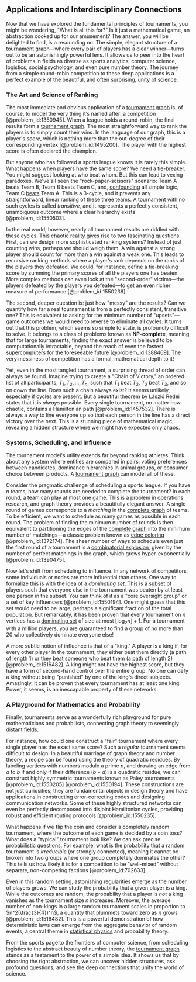 ## Applications and Interdisciplinary Connections

Now that we have explored the fundamental principles of tournaments, you might be wondering, "What is all this for?" Is it just a mathematical game, an abstraction cooked up for our amusement? The answer, you will be delighted to find, is a resounding no. The simple, elegant structure of a [tournament graph](@article_id:267364)—where every pair of players has a clear winner—turns out to be an astonishingly powerful lens. It allows us to peer into the heart of problems in fields as diverse as sports analytics, computer science, logistics, social psychology, and even pure number theory. The journey from a simple round-robin competition to these deep applications is a perfect example of the beautiful, and often surprising, unity of science.

### The Art and Science of Ranking

The most immediate and obvious application of a [tournament graph](@article_id:267364) is, of course, to model the very thing it’s named after: a competition [@problem_id:1350945]. When a league holds a round-robin, the final results form a [tournament graph](@article_id:267364). The most straightforward way to rank the players is to simply count their wins. In the language of our graph, this is a player's *score*, which is nothing more than the out-degree of their corresponding vertex [@problem_id:1495200]. The player with the highest score is often declared the champion.

But anyone who has followed a sports league knows it is rarely this simple. What happens when players have the same score? We need a tie-breaker. You might suggest looking at who beat whom. But this can lead to vexing paradoxes. We’ve all seen the "rock-paper-scissors" scenario: Team A beats Team B, Team B beats Team C, and, [confounding](@article_id:260132) all simple logic, Team C [beats](@article_id:191434) Team A. This is a 3-cycle, and it prevents any straightforward, linear ranking of these three teams. A tournament with no such cycles is called *transitive*, and it represents a perfectly consistent, unambiguous outcome where a clear hierarchy exists [@problem_id:1550503].

In the real world, however, nearly all tournament results are riddled with these cycles. This chaotic reality gives rise to two fascinating questions. First, can we design more sophisticated ranking systems? Instead of just counting wins, perhaps we should weigh them. A win against a strong player should count for more than a win against a weak one. This leads to recursive ranking methods where a player's rank depends on the ranks of the players they defeated. We could, for instance, define a tie-breaking score by summing the primary scores of all the players one has beaten. More complex methods can even look at the "second-order" victims—the players defeated by the players you defeated—to get an even richer measure of performance [@problem_id:1550236].

The second, deeper question is: just how "messy" are the results? Can we quantify how far a real tournament is from a perfectly consistent, transitive one? This is equivalent to asking for the minimum number of "upsets"—game outcomes we would need to reverse to eliminate all cycles. It turns out that this problem, which seems so simple to state, is profoundly difficult to solve. It belongs to a class of problems known as **NP-complete**, meaning that for large tournaments, finding the exact answer is believed to be computationally intractable, beyond the reach of even the fastest supercomputers for the foreseeable future [@problem_id:1388469]. The very messiness of competition has a formal, mathematical depth to it!

Yet, even in the most tangled tournament, a surprising thread of order can always be found. Imagine trying to create a "Chain of Victory," an ordered list of all participants, $T_1, T_2, \dots, T_n$, such that $T_1$ beat $T_2$, $T_2$ beat $T_3$, and so on down the line. Does such a chain always exist? It seems unlikely, especially if cycles are present. But a beautiful theorem by László Rédei states that it is *always* possible. Every single tournament, no matter how chaotic, contains a Hamiltonian path [@problem_id:1457532]. There is always a way to line everyone up so that each person in the line has a direct victory over the next. This is a stunning piece of mathematical magic, revealing a hidden structure where we might have expected only chaos.

### Systems, Scheduling, and Influence

The tournament model's utility extends far beyond ranking athletes. Think about any system where entities are compared in pairs: voting preferences between candidates, dominance hierarchies in animal groups, or consumer choice between products. A [tournament graph](@article_id:267364) can model all of these.

Consider the pragmatic challenge of scheduling a sports league. If you have $n$ teams, how many rounds are needed to complete the tournament? In each round, a team can play at most one game. This is a problem in operations research, and graph theory provides a beautifully elegant answer. A single round of games corresponds to a *matching* in the [complete graph](@article_id:260482) of teams. To be efficient, we want to schedule as many games as possible in each round. The problem of finding the minimum number of rounds is then equivalent to partitioning the edges of the [complete graph](@article_id:260482) into the minimum number of matchings—a classic problem known as [edge coloring](@article_id:270853) [@problem_id:1372174]. The sheer number of ways to schedule even just the first round of a tournament is a [combinatorial explosion](@article_id:272441), given by the number of perfect matchings in the graph, which grows hyper-exponentially [@problem_id:1390475].

Now let's shift from scheduling to influence. In any network of competitors, some individuals or nodes are more influential than others. One way to formalize this is with the idea of a *[dominating set](@article_id:266066)*. This is a subset of players such that everyone else in the tournament was beaten by at least one person in the subset. You can think of it as a "core oversight group" or a set of key influencers [@problem_id:1550194]. One might guess that this set would need to be large, perhaps a significant fraction of the total population. But remarkably, it has been proven that every tournament on $n$ vertices has a [dominating set](@article_id:266066) of size at most $\lfloor \log_2 n \rfloor + 1$. For a tournament with a million players, you are guaranteed to find a group of no more than 20 who collectively dominate everyone else!

A more subtle notion of influence is that of a "king." A player is a king if, for every other player in the tournament, they either beat them directly (a path of length 1) or they beat someone who beat them (a path of length 2) [@problem_id:1516482]. A king might not have the highest score, but they have a form of second-hand control over the entire group. No one can defy a king without being "punished" by one of the king's direct subjects. Amazingly, it can be proven that every tournament has at least one king. Power, it seems, is an inescapable property of these networks.

### A Playground for Mathematics and Probability

Finally, tournaments serve as a wonderfully rich playground for pure mathematicians and probabilists, connecting graph theory to seemingly distant fields.

For instance, how could one construct a "fair" tournament where every single player has the exact same score? Such a *regular* tournament seems difficult to design. In a beautiful marriage of graph theory and number theory, a recipe can be found using the theory of quadratic residues. By labeling vertices with numbers modulo a prime $p$, and drawing an edge from $a$ to $b$ if and only if their difference $(b-a)$ is a quadratic residue, we can construct highly symmetric tournaments known as Paley tournaments [@problem_id:1550205] [@problem_id:1550194]. These constructions are not just curiosities; they are fundamental objects in design theory and have applications in constructing error-correcting codes and designing communication networks. Some of these highly structured networks can even be perfectly decomposed into disjoint Hamiltonian cycles, providing robust and efficient routing protocols [@problem_id:1550235].

What happens if we flip the coin and consider a completely random tournament, where the outcome of each game is decided by a coin toss? What does a "typical" tournament look like? We can ask precise probabilistic questions. For example, what is the probability that a random tournament is *irreducible* (or strongly connected), meaning it cannot be broken into two groups where one group completely dominates the other? This tells us how likely it is for a competition to be "well-mixed" without separate, non-competing factions [@problem_id:702633].

Even in this random setting, astonishing regularities emerge as the number of players grows. We can study the probability that a given player is a king. While the outcomes are random, the probability that a player is *not* a king vanishes as the tournament size $n$ increases. Moreover, the average number of non-kings in a large random tournament scales in proportion to $n^2(\frac{3}{4})^n$, a quantity that plummets toward zero as $n$ grows [@problem_id:1516482]. This is a powerful demonstration of how deterministic laws can emerge from the aggregate behavior of random events, a central theme in [statistical physics](@article_id:142451) and probability theory.

From the sports page to the frontiers of computer science, from scheduling logistics to the abstract beauty of number theory, the [tournament graph](@article_id:267364) stands as a testament to the power of a simple idea. It shows us that by choosing the right abstraction, we can uncover hidden structures, ask profound questions, and see the deep connections that unify the world of science.
